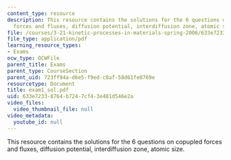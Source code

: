 ```yaml
---
content_type: resource
description: This resource contains the solutions for the 6 questions on copupled
  forces and fluxes, diffusion potential, interdiffusion zone, atomic size.
file: /courses/3-21-kinetic-processes-in-materials-spring-2006/633e72338764b7247cf43e481d546e2a_exam1_sol.pdf
file_type: application/pdf
learning_resource_types:
- Exams
ocw_type: OCWFile
parent_title: Exams
parent_type: CourseSection
parent_uid: 723ff94a-d6e5-f9ed-c0af-58d61fe0769e
resourcetype: Document
title: exam1_sol.pdf
uid: 633e7233-8764-b724-7cf4-3e481d546e2a
video_files:
  video_thumbnail_file: null
video_metadata:
  youtube_id: null
---
```

This resource contains the solutions for the 6 questions on copupled forces and fluxes, diffusion potential, interdiffusion zone, atomic size.


